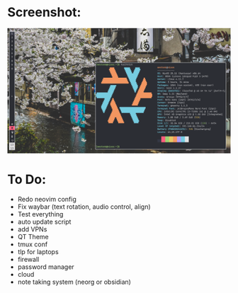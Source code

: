# Screenshot:

![Cool Linux Rice](./images/screenshot.png)

# To Do:

- Redo neovim config
- Fix waybar (text rotation, audio control, align)
- Test everything
- auto update script
- add VPNs
- QT Theme
- tmux conf
- tlp for laptops
- firewall
- password manager
- cloud
- note taking system (neorg or obsidian)
